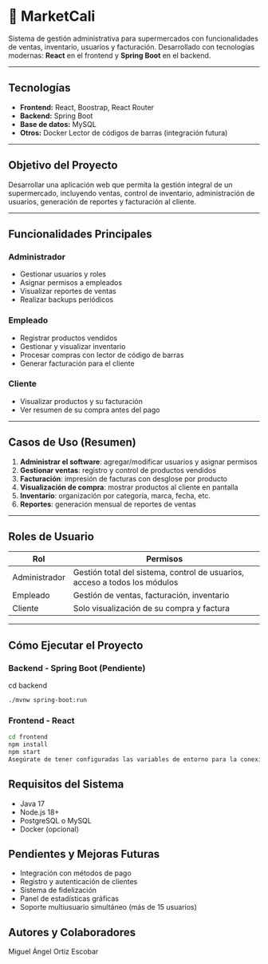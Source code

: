 # 🛒 MarketCali

Sistema de gestión administrativa para supermercados con funcionalidades de ventas, inventario, usuarios y facturación. Desarrollado con tecnologías modernas: **React** en el frontend y **Spring Boot** en el backend.

---

## Tecnologías

- **Frontend:** React, Boostrap, React Router
- **Backend:** Spring Boot 
- **Base de datos:** MySQL
- **Otros:** Docker Lector de códigos de barras (integración futura)

---

## Objetivo del Proyecto

Desarrollar una aplicación web que permita la gestión integral de un supermercado, incluyendo ventas, control de inventario, administración de usuarios, generación de reportes y facturación al cliente.

---

##  Funcionalidades Principales

### Administrador

- Gestionar usuarios y roles
- Asignar permisos a empleados
- Visualizar reportes de ventas
- Realizar backups periódicos

### Empleado

- Registrar productos vendidos
- Gestionar y visualizar inventario
- Procesar compras con lector de código de barras
- Generar facturación para el cliente

### Cliente

- Visualizar productos y su facturación
- Ver resumen de su compra antes del pago

---

## Casos de Uso (Resumen)

1. **Administrar el software**: agregar/modificar usuarios y asignar permisos
2. **Gestionar ventas**: registro y control de productos vendidos
3. **Facturación**: impresión de facturas con desglose por producto
4. **Visualización de compra**: mostrar productos al cliente en pantalla
5. **Inventario**: organización por categoría, marca, fecha, etc.
6. **Reportes**: generación mensual de reportes de ventas

---

## Roles de Usuario

| Rol           | Permisos                                                                   |
| ------------- | -------------------------------------------------------------------------- |
| Administrador | Gestión total del sistema, control de usuarios, acceso a todos los módulos |
| Empleado      | Gestión de ventas, facturación, inventario                                 |
| Cliente       | Solo visualización de su compra y factura                                  |

---

## Cómo Ejecutar el Proyecto

### Backend - Spring Boot (Pendiente)

cd backend

```bash
./mvnw spring-boot:run
```

### Frontend - React

```bash
cd frontend
npm install
npm start
Asegúrate de tener configuradas las variables de entorno para la conexión a la base de datos y las APIs.
```

## Requisitos del Sistema

- Java 17
- Node.js 18+
- PostgreSQL o MySQL
- Docker (opcional)

## Pendientes y Mejoras Futuras

- Integración con métodos de pago
- Registro y autenticación de clientes
- Sistema de fidelización
- Panel de estadísticas gráficas
- Soporte multiusuario simultáneo (más de 15 usuarios)

## Autores y Colaboradores
Miguel Ángel Ortiz Escobar

```
